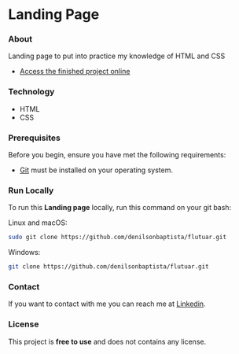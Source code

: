 # Landing Page

### About

Landing page to put into practice my knowledge of HTML and CSS

- [Access the finished project online](https://denilsonbaptista.github.io/landing-page/)

### Technology

- HTML
- CSS

### Prerequisites

Before you begin, ensure you have met the following requirements:

- [Git](https://git-scm.com/downloads "Download Git") must be installed on your operating system.

### Run Locally

To run this **Landing page** locally, run this command on your git bash:

Linux and macOS:

```bash
sudo git clone https://github.com/denilsonbaptista/flutuar.git
```

Windows:

```bash
git clone https://github.com/denilsonbaptista/flutuar.git
```

### Contact

If you want to contact with me you can reach me at [Linkedin](https://www.linkedin.com/in/denilsonbaptista/).

### License

This project is **free to use** and does not contains any license.
